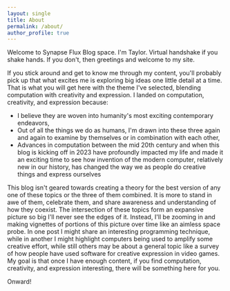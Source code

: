 ```yaml
---
layout: single
title: About
permalink: /about/
author_profile: true
---
```


Welcome to Synapse Flux Blog space. I'm Taylor. Virtual handshake if you shake hands. If you don't, then greetings and welcome to my site.

If you stick around and get to know me through my content, you'll probably pick up that what excites me is exploring big ideas one little detail at a time. That is what you will get here with the theme I've selected, blending computation with creativity and expression. I landed on computation, creativity, and expression because:

- I believe they are woven into humanity's most exciting contemporary endeavors,
- Out of all the things we do as humans, I'm drawn into these three again and again to examine by themselves or in combination with each other,
- Advances in computation between the mid 20th century and when this blog is kicking off in 2023 have profoundly impacted my life and made it an exciting time to see how invention of the modern computer, relatively new in our history, has changed the way we as people do creative things and express ourselves

This blog isn't geared towards creating a theory for the best version of any one of these topics or the three of them combined. It is more to stand in awe of them, celebrate them, and share awareness and understanding of how they coexist. The intersection of these topics form an expansive picture so big I'll never see the edges of it. Instead, I'll be zooming in and making vignettes of portions of this picture over time like an aimless space probe. In one post I might share an interesting programming technique, while in another I might highlight computers being used to amplify some creative effort, while still others may be about a general topic like a survey of how people have used software for creative expression in video games. My goal is that once I  have enough content, if you find computation, creativity, and expression interesting, there will be something here for you.

Onward!

